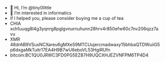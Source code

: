- 👋 Hi, I’m @tiny0little
- 👀 I’m interested in informatics
- if I helped you, please consider buying me a cup of tea 
-   CHIA xch1uuqg8l4g3yqnrg8pglgvnurnuhunn28hrv4r850efw60c7nv206qzz7avu
-   XMR 48drAB9VSusNCXareu6gMXeS9MTCUujercmadwaxy15bhbaQTDWuiiG5p6dxgaMkTuitr17EA4H9B7wU6eboVL53HgiRUfn
-   bitcoin:BC1QU0JRWC3FD0PG5EZ87H9UQCXHJEZVNFPM6TP4D4
